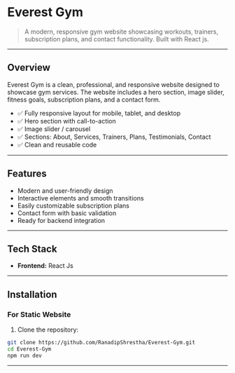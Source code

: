 # Everest Gym

> A modern, responsive gym website showcasing workouts, trainers, subscription plans, and contact functionality. Built with React js.

---

## Overview

Everest Gym is a clean, professional, and responsive website designed to showcase gym services. The website includes a hero section, image slider, fitness goals, subscription plans, and a contact form. 

* ✅ Fully responsive layout for mobile, tablet, and desktop
* ✅ Hero section with call-to-action
* ✅ Image slider / carousel
* ✅ Sections: About, Services, Trainers, Plans, Testimonials, Contact
* ✅ Clean and reusable code

---

## Features

* Modern and user-friendly design
* Interactive elements and smooth transitions
* Easily customizable subscription plans
* Contact form with basic validation
* Ready for backend integration

---

## Tech Stack

* **Frontend:** React Js


---


## Installation

### For Static Website

1. Clone the repository:

```bash
git clone https://github.com/RanadipShrestha/Everest-Gym.git
cd Everest-Gym
npm run dev
```

---




